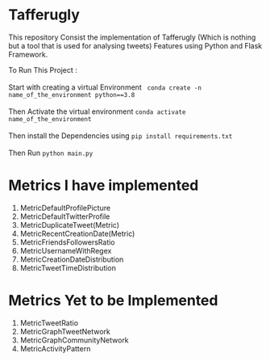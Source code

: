 # Tafferugly

This repository Consist the implementation of Tafferugly (Which is nothing but a tool that is used for analysing tweets) Features using Python and Flask Framework.

To Run This Project : <br/>
<br/>
Start with creating a virtual Environment ``` conda create -n name_of_the_environment python==3.8``` <br/>
<br/>
Then Activate the virtual environment ```conda activate name_of_the_environment``` <br/>
<br/>
Then install the Dependencies using ```pip install requirements.txt``` <br/>
<br/>
Then Run ```python main.py```

# Metrics I have implemented

1. MetricDefaultProfilePicture
2. MetricDefaultTwitterProfile
3. MetricDuplicateTweet(Metric)
4. MetricRecentCreationDate(Metric)
5. MetricFriendsFollowersRatio
6. MetricUsernameWithRegex
7. MetricCreationDateDistribution
8. MetricTweetTimeDistribution

# Metrics Yet to be Implemented
1. MetricTweetRatio
2. MetricGraphTweetNetwork
3. MetricGraphCommunityNetwork
4. MetricActivityPattern
